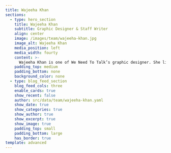 ```yaml
---
title: Wajeeha Khan
sections:
  - type: hero_section
    title: Wajeeha Khan
    subtitle: Graphic Designer & Staff Writer
    align: center
    image: /images/team/wajeeha-khan.jpg
    image_alt: Wajeeha Khan
    media_position: left
    media_width: fourty
    content: >-
      Wajeeha Khan is one of We Need To Talk’s graphic designer. She lives in Islamabad and is currently a senior at International School of Islamabad. Wajeeha thinks its very important to express different opinions and holds activism very highly in her life. She also loves playing sports including soccer, basketball and volleyball.
    padding_top: medium
    padding_bottom: none
    background_color: none
  - type: blog_feed_section
    blog_feed_cols: three
    enable_cards: true
    show_recent: false
    author: src/data/team/wajeeha-khan.yaml
    show_date: true
    show_categories: true
    show_author: true
    show_excerpt: true
    show_image: true
    padding_top: small
    padding_bottom: large
    has_border: true
template: advanced
---
```

